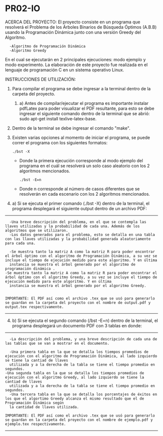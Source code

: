# PR02-IO
ACERCA DEL PROYECTO:
El proyecto consiste en un programa que resolverá el Problema de los Árboles Binarios de Búsqueda Óptimos (A.B.B)
usando la Programación Dinámica junto con una versión Greedy del Algoritmo.

      -Algoritmo de Programación Dinámica
      -Algoritmo Greedy


En el cual se ejecutarán en 2 principales ejecuciones: modo ejemplo y modo experimento.
La elaboración de este proyecto fue realizada en el lenguaje de programación C en un sistema operativo Linux.

INSTRUCCIONES DE UTILIZACIÓN:
1) Para compilar el programa se debe ingresar a la terminal dentro de la carpeta del proyecto. 
   1) a) Antes de compilar/ejecutar el programa es importante instalar pdfLatex para poder visualizar el PDF resultante,
         para esto se debe ingresar el siguiente comando dentro de la terminal que se abrió: sudo apt-get install texlive-latex-base.
2) Dentro de la terminal se debe ingresar el comando "make".
3) Existen varias opciones al momento de iniciar el programa, se puede correr el programa con los siguientes formatos: 

      `./bst -X`

   - Donde la primera ejecución corresponde al modo ejemplo del programa en el cuál se resolverá un solo caso aleatorio
   con los 2 algoritmos mencionados.

      `./bst -E=n`

   - Donde n corresponde al número de casos diferentes que se resolverán en cada escenario con los 2 algoritmos mencionados.

4) a) Si se ejecuta el primer comando (./bst -X) dentro de la terminal, el programa desplegará el siguiente output dentro de un archivo PDF:
------------
      -Una breve descripción del problema, en el que se contempla las llaves utilizadas y la probabilidad de cada una. Además de los algoritmos que se utilizaron.
      -Los datos generados para el problema, esto se detalla en una tabla  con las llaves utilizadas y la probabilidad generada aleatoriamente para cada una.
      
      -Se muestra tanto la matriz A como la matriz R para poder encontrar el árbol óptimo con el algoritmo de Programación Dinámica, a su vez se incluye el tiempo de ejecución medido para este algoritmo. Y en última
      instancia se muestra el árbol generado por el algoritmo de programación dinámica .
	-Se muestra tanto la matriz A como la matriz R para poder encontrar el árbol óptimo con el algoritmo Greedy, a su vez se incluye el tiempo de ejecución medido para este algoritmo. Y en última
      instancia se muestra el árbol generado por el algoritmo Greedy.


	IMPORTANTE: El PDF así como el archivo .tex que se usó para generarlo se guardan en la carpeta del proyecto con el nombre de output.pdf y output.tex respectivamente.
------------
      
     

4) b) Si se ejecuta el segundo comando (/bst -E=n) dentro de la terminal, el programa desplegará un documento PDF con 3 tablas en donde:
------------
      -La descripción del problema, y una breve descripción de cada una de las tablas que se van a mostrar en el documento.
      
      -Una primera tabla en la que se detalla los tiempos promedios de ejecución con el algoritmo de Programación Dinámica, al lado izquierdo se tiene la cantiad de llaves 
      utilizada y a la derecha de la tabla se tiene el tiempo promedio en segundos.
	-Una segunda tabla en la que se detalla los tiempos promedios de ejecución con el algoritmo Greedy, al lado izquierdo se tiene la cantiad de llaves 
      utilizada y a la derecha de la tabla se tiene el tiempo promedio en segundos.
      -Una tercera tabla en la que se detalla los porcentajes de éxitos en los que el algortimo Greedy alcanza el mismo resultado que el de Programación Dinámica según
      la cantidad de llaves utilizada.

	IMPORTANTE: El PDF así como el archivo .tex que se usó para generarlo se guardan en la carpeta del proyecto con el nombre de ejemplo.pdf y ejemplo.tex respectivamente.
------------
